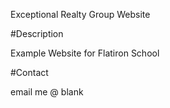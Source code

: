 Exceptional Realty Group Website

#Description

Example Website for Flatiron School

#Contact

email me @ blank
